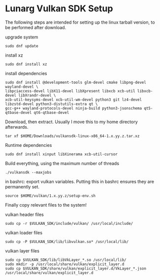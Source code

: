 # Lunarg Vulkan SDK Setup
The following steps are intended for setting up the linux tarball version, to be performed after download.

upgrade system
```
sudo dnf update
```

install xz
```
sudo dnf install xz
```

install dependencies
```
sudo dnf install @development-tools glm-devel cmake libpng-devel wayland-devel \
libpciaccess-devel libX11-devel libXpresent libxcb xcb-util libxcb-devel libXrandr-devel \
xcb-util-keysyms-devel xcb-util-wm-devel python3 git lz4-devel libzstd-devel python3-distutils-extra qt \
gcc-g++ wayland-protocols-devel ninja-build python3-jsonschema qt5-qtbase-devel qt6-qtbase-devel
```

Download, then extract. Usually I move this to my home directory afterwards.
```
tar xf $HOME/Downloads/vulkansdk-linux-x86_64-1.x.yy.z.tar.xz
```

Runtime dependencies
```
sudo dnf install xinput libXinerama xcb-util-cursor
```

Build everything, using the maximum number of threads
```
./vulkansdk --maxjobs
```

in bashrc: export vulkan variables. Putting this in bashrc ensures they are permanently set.

```
source $HOME/vulkan/1.x.yy.z/setup-env.sh
```
Finally copy relevant files to the system!

vulkan header files
```
sudo cp -r $VULKAN_SDK/include/vulkan/ /usr/local/include/
```

vulkan loader files
```
sudo cp -P $VULKAN_SDK/lib/libvulkan.so* /usr/local/lib/
```

vulkan layer files
```
sudo cp $VULKAN_SDK/lib/libVkLayer_*.so /usr/local/lib/
sudo mkdir -p /usr/local/share/vulkan/explicit_layer.d
sudo cp $VULKAN_SDK/share/vulkan/explicit_layer.d/VkLayer_*.json /usr/local/share/vulkan/explicit_layer.d
```